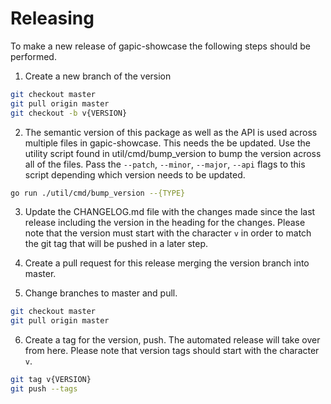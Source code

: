 # Releasing
To make a new release of gapic-showcase the following steps should be performed.

1. Create a new branch of the version
```sh
git checkout master
git pull origin master
git checkout -b v{VERSION}
```

2. The semantic version of this package as well as the API is used across multiple files in gapic-showcase. This needs the be updated. Use the utility script found in util/cmd/bump_version to bump the version across all of the files. Pass the `--patch`, `--minor`, `--major`, `--api` flags to this script depending which version needs to be updated.
```sh
go run ./util/cmd/bump_version --{TYPE}
```

3. Update the CHANGELOG.md file with the changes made since the last release including the version in the heading for the changes. Please note that the version must start with the character `v` in order to match the git tag that will be pushed in a later step.

4. Create a pull request for this release merging the version branch into master.

5. Change branches to master and pull.
```sh
git checkout master
git pull origin master
```

6. Create a tag for the version, push. The automated release will take over from here. Please note that version tags should start with the character `v`.
```sh
git tag v{VERSION}
git push --tags
```